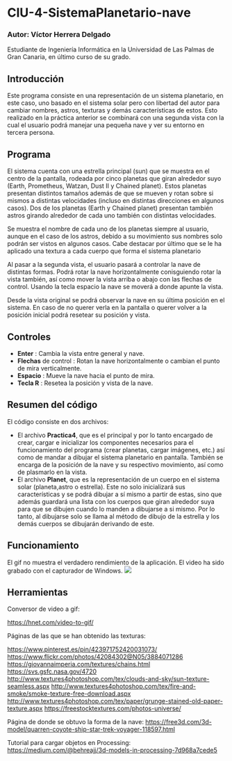 # CIU-4-SistemaPlanetario-nave

### Autor: Víctor Herrera Delgado
Estudiante de Ingeniería Informática en la Universidad de Las Palmas de Gran Canaria, en último curso de su grado.



## Introducción 

Este programa consiste en una representación de un sistema planetario, en este caso, uno basado en el sistema solar pero con libertad del autor para cambiar nombres, astros, texturas y demás características de estos. Esto realizado en la práctica anterior se combinará con una segunda vista con la cual el usuario podrá manejar una pequeña nave y ver su entorno en tercera persona.

## Programa
El sistema cuenta con una estrella principal (sun) que se muestra en el centro de la pantalla, rodeada por cinco planetas que giran alrededor suyo (Earth, Prometheus, Watzan, Dust II y Chained planet). Estos planetas presentan distintos tamaños además de que se mueven y rotan sobre si mismos a distintas velocidades (incluso en distintas direcciones en algunos casos). 
Dos de los planetas (Earth y Chained planet) presentan también astros girando alrededor de cada uno también con distintas velocidades.

Se muestra el nombre de cada uno de los planetas siempre al usuario, aunque en el caso de los astros, debido a su movimiento sus nombres solo podrán ser vistos en algunos casos.
Cabe destacar por último que se le ha aplicado una textura a cada cuerpo que forma el sistema planetario

Al pasar a la segunda vista, el usuario pasará a controlar la nave de distintas formas. Podrá rotar la nave horizontalmente conisguiendo rotar la vista también, así como mover la vista arriba o abajo con las flechas de control. Usando la tecla espacio la nave se moverá a donde apunte la vista.

Desde la vista original se podrá observar la nave en su última posición en el sistema. En caso de no querer verla en la pantalla o querer volver a la posición inicial podrá resetear su posición y vista.

## Controles
- **Enter** : Cambia la vista entre general y nave.
- **Flechas** de control : Rotan la nave horizontalmente o cambian el punto de mira verticalmente.
- **Espacio** : Mueve la nave hacia el punto de mira.
- **Tecla R** : Resetea la posición y vista de la nave.

## Resumen del código
El código consiste en dos archivos:

- El archivo **Practica4**, que es el principal y por lo tanto encargado de crear, cargar e inicializar los componentes necesarios para el funcionamiento del programa (crear planetas, cargar imágenes, etc.) así como de mandar a dibujar el sistema planetario en pantalla. También se encarga de la posición de la nave y su respectivo movimiento, así como de plasmarlo en la vista.
- El archivo **Planet**, que es la representación de un cuerpo en el sistema solar (planeta,astro o estrella). Este no solo inicializará sus características y se podrá dibujar a sí mismo a partir de estas, sino que además guardará una lista con los cuerpos que giran alrededor suya para que se dibujen cuando lo manden a dibujarse a si mismo.
Por lo tanto, al dibujarse solo se llama al método de dibujo de la estrella y los demás cuerpos se dibujarán derivando de este.

## Funcionamiento
El gif no muestra el verdadero rendimiento de la aplicación. El video ha sido grabado con el capturador de Windows.
![](Practica4.gif)

## Herramientas

Conversor de video a gif:

https://hnet.com/video-to-gif/


Páginas de las que se han obtenido las texturas:

https://www.pinterest.es/pin/423971752420031073/   
https://www.flickr.com/photos/42084302@N05/3884071286   
https://giovannaimperia.com/textures/chains.html     
https://svs.gsfc.nasa.gov/4720  
http://www.textures4photoshop.com/tex/clouds-and-sky/sun-texture-seamless.aspx
http://www.textures4photoshop.com/tex/fire-and-smoke/smoke-texture-free-download.aspx
http://www.textures4photoshop.com/tex/paper/grunge-stained-old-paper-texture.aspx
https://freestocktextures.com/photos-universe/

Página de donde se obtuvo la forma de la nave:
https://free3d.com/3d-model/quarren-coyote-ship-star-trek-voyager-118597.html

Tutorial para cargar objetos en Processing:
https://medium.com/@behreajj/3d-models-in-processing-7d968a7cede5
